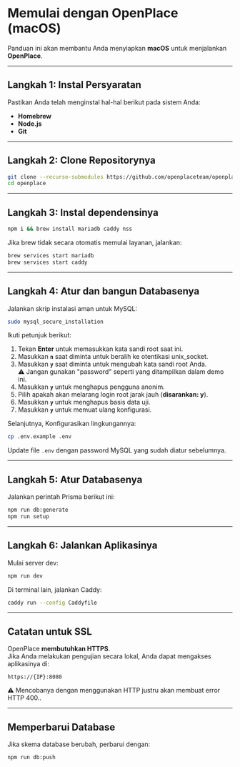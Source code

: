 # Memulai dengan OpenPlace (macOS)

Panduan ini akan membantu Anda menyiapkan **macOS** untuk menjalankan **OpenPlace**.

---

## Langkah 1: Instal Persyaratan
Pastikan Anda telah menginstal hal-hal berikut pada sistem Anda:
- **Homebrew**
- **Node.js**
- **Git**

---

## Langkah 2: Clone Repositorynya
```bash
git clone --recurse-submodules https://github.com/openplaceteam/openplace
cd openplace
```

---

## Langkah 3: Instal dependensinya
```bash
npm i && brew install mariadb caddy nss
```
Jika brew tidak secara otomatis memulai layanan, jalankan:
```bash
brew services start mariadb
brew services start caddy
```

---

## Langkah 4: Atur dan bangun Databasenya

Jalankan skrip instalasi aman untuk MySQL:
```bash
sudo mysql_secure_installation
```

Ikuti petunjuk berikut:
1. Tekan **Enter** untuk memasukkan kata sandi root saat ini.
2. Masukkan **`n`** saat diminta untuk beralih ke otentikasi unix_socket.
3. Masukkan **`y`** saat diminta untuk mengubah kata sandi root Anda.  
   ⚠️ Jangan gunakan "password" seperti yang ditampilkan dalam demo ini.
4. Masukkan **`y`** untuk menghapus pengguna anonim.  
5. Pilih apakah akan melarang login root jarak jauh (**disarankan: y**).  
6. Masukkan **`y`** untuk menghapus basis data uji.  
7. Masukkan **`y`** untuk memuat ulang konfigurasi.

Selanjutnya, Konfigurasikan lingkungannya:
```bash
cp .env.example .env
```
Update file `.env` dengan password MySQL yang sudah diatur sebelumnya.

---

## Langkah 5: Atur Databasenya

Jalankan perintah Prisma berikut ini:
```bash
npm run db:generate
npm run setup
```

---

## Langkah 6: Jalankan Aplikasinya

Mulai server dev:
```bash
npm run dev
```

Di terminal lain, jalankan Caddy:
```bash
caddy run --config Caddyfile
```

---

## Catatan untuk SSL
OpenPlace **membutuhkan HTTPS**.  
Jika Anda melakukan pengujian secara lokal, Anda dapat mengakses aplikasinya di:
```
https://{IP}:8080
```
⚠️ Mencobanya dengan menggunakan HTTP justru akan membuat error HTTP 400..

---

## Memperbarui Database
Jika skema database berubah, perbarui dengan:
```bash
npm run db:push
```
